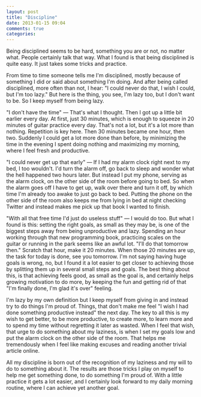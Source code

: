 ```yaml
---
layout: post
title: "Discipline"
date: 2013-01-15 09:04
comments: true
categories: 
---
```


Being disciplined seems to be hard, something you are or not, no matter what.
People certainly talk that way. What I found is that being disciplined is quite
easy. It just takes some tricks and practice.

From time to time someone tells me I'm disciplined, mostly because of something
I did or said about something I'm doing. And after being called disciplined,
more often than not, I hear: "I could never do that, I wish I could, but I'm too
lazy." But here is the thing, you see, I'm lazy too, but I don't want to be. So
I keep myself from being lazy.

<!-- more -->

"I don't have the time" — That's what I thought. Then I got up a little bit
earlier every day. At first, just 30 minutes, which is enough to squeeze in 20
minutes of guitar practice every day. That's not a lot, but it's a lot more than
nothing. Repetition is key here. Then 30 minutes became one hour, then two.
Suddenly I could get a lot more done than before, by minimizing the time in the
evening I spent doing nothing and maximizing my morning, where I feel fresh
and productive.

"I could never get up that early" — If I had my alarm clock right next to my
bed, I too wouldn't. I'd turn the alarm off, go back to sleep and wonder what
the hell happened two hours later. But instead I put my phone, serving as the
alarm clock, on the other side of the room before going to bed. So when the
alarm goes off I have to get up, walk over there and turn it off, by which time
I'm already too awake to just go back to bed. Putting the phone on the other
side of the room also keeps me from lying in bed at night checking Twitter and
instead makes me pick up that book I wanted to finish.

"With all that free time I'd just do useless stuff" — I would do too. But what I
found is this: setting the right goals, as small as they may be, is one of the
biggest steps away from being unproductive and lazy. Spending an hour working
through that new programming book, practicing scales on the guitar or running in
the park seems like an awful lot. "I'll do that tomorrow then." Scratch that
hour, make it 20 minutes. When those 20 minutes are up, the task for today is
done, see you tomorrow. I'm not saying having huge goals is wrong, no, but I
found it a lot easier to get closer to achieving those by splitting them up in
several small steps and goals. The best thing about this, is that achieving
feels good, as small as the goal is, and certainly helps growing motivation to
do more, by keeping the fun and getting rid of that "I'm finally done, I'm glad
it's over" feeling.

I'm lazy by my own definition but I keep myself from giving in and instead try
to do things I'm proud of. Things, that don't make me feel "I wish I had done
something productive instead" the next day. The key to all this is my wish to
get better, to be more productive, to create more, to learn more and to spend my
time without regretting it later as wasted. When I feel that wish, that urge to
do something about my laziness, is when I set my goals low and put the alarm
clock on the other side of the room. That helps me tremendously when I feel like
making excuses and reading another trivial article online.

All my discipline is born out of the recognition of my laziness and my will to
do to something about it. The results are those tricks I play on myself to help
me get something done, to do something I'm proud of. With a little practice it
gets a lot easier, and I certainly look forward to my daily morning routine,
where I can achieve yet another goal.
